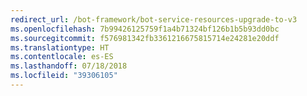 ```yaml
---
redirect_url: /bot-framework/bot-service-resources-upgrade-to-v3
ms.openlocfilehash: 7b99426125759f1a4b71324bf126b1b5b93dd0bc
ms.sourcegitcommit: f576981342fb3361216675815714e24281e20ddf
ms.translationtype: HT
ms.contentlocale: es-ES
ms.lasthandoff: 07/18/2018
ms.locfileid: "39306105"
---
```

